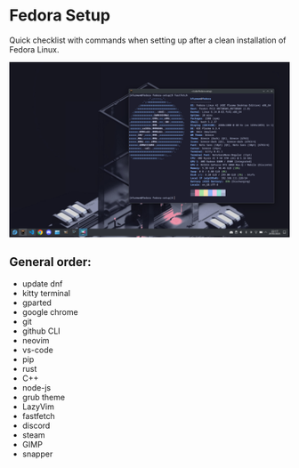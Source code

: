 # Fedora Setup
Quick checklist with commands when setting up after a clean installation of Fedora Linux.

![Screenshot of the setup.](screenshot.png?raw=true "KDE Plasma Fedora")

## General order:
- update dnf
- kitty terminal
- gparted
- google chrome
- git
- github CLI
- neovim
- vs-code
- pip
- rust
- C++
- node-js
- grub theme
- LazyVim
- fastfetch
- discord
- steam
- GIMP
- snapper